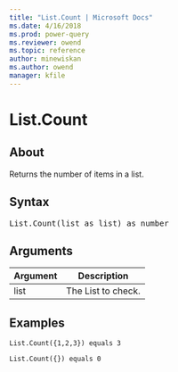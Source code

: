 ```yaml
---
title: "List.Count | Microsoft Docs"
ms.date: 4/16/2018
ms.prod: power-query
ms.reviewer: owend
ms.topic: reference
author: minewiskan
ms.author: owend
manager: kfile
---
```

# List.Count

  
## About  
Returns the number of items in a list.  
  
## Syntax

<pre>
List.Count(list as list) as number  
</pre>
  
## Arguments  
  
|Argument|Description|  
|------------|---------------|  
|list|The List to check.|  
  
## Examples  
  
```powerquery-m
List.Count({1,2,3}) equals 3  
```  
  
```powerquery-m
List.Count({}) equals 0  
```  
